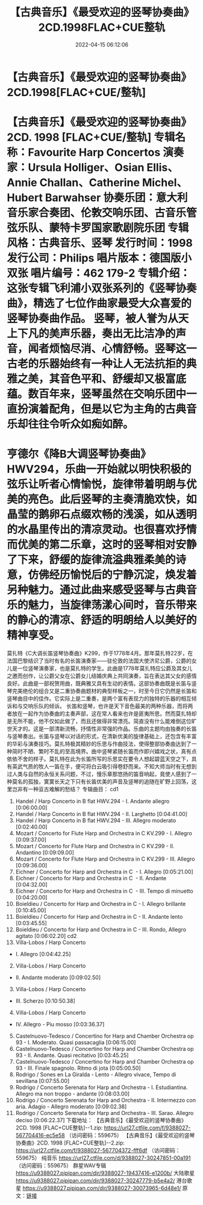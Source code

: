 ﻿---
title: 【古典音乐】《最受欢迎的竖琴协奏曲》2CD.1998FLAC+CUE整轨
date: 2022-04-15 06:12:06
categories: 古典音乐、新世纪、纯音雅乐
tags: 纯音雅乐
---
# 【古典音乐】《最受欢迎的竖琴协奏曲》2CD.1998[FLAC+CUE/整轨]

【古典音乐】《最受欢迎的竖琴协奏曲》2CD. 1998
[FLAC+CUE/整轨]
专辑名称：Favourite Harp
Concertos
演奏家：Ursula Holliger、Osian
Ellis、Annie Challan、Catherine Michel、Hubert Barwahser
协奏乐团：意大利音乐家合奏团、伦敦交响乐团、古音乐管弦乐队、蒙特卡罗国家歌剧院乐团
专辑风格：古典音乐、竖琴
发行时间：1998
发行公司：Philips
唱片版本：德国版小双张
唱片编号：462 179-2
专辑介绍：
这张专辑飞利浦小双张系列的《竖琴协奏曲》，精选了七位作曲家最受大众喜爱的竖琴协奏曲作品。
竖琴，被人誉为从天上下凡的美声乐器，奏出无比洁净的声音，闻者烦恼尽消、心情舒畅。竖琴这一古老的乐器始终有一种让人无法抗拒的典雅之美，其音色平和、舒缓却又极富底蕴。数百年来，竖琴虽然在交响乐团中一直扮演着配角，但是以它为主角的古典音乐却往往令听众如痴如醉。
=========================
亨德尔《降B大调竖琴协奏曲》HWV294，乐曲一开始就以明快积极的弦乐让听者心情愉悦，旋律带着明朗与优美的亮色。此后竖琴的主奏清脆欢快，如晶莹的鹅卵石点缀欢畅的浅溪，如从透明的水晶里传出的清凉灵动。也很喜欢抒情而优美的第二乐章，这时的竖琴相对安静了下来，舒缓的旋律流溢典雅柔美的诗意，仿佛经历愉悦后的宁静沉淀，焕发着另种魅力。通过此曲来感受竖琴与古典音乐的魅力，当旋律荡漾心间时，音乐带来的静心的清凉、舒适的明朗给人以美好的精神享受。
=========================
莫扎特《C大调长笛竖琴协奏曲》K299，作于1778年4月。那年莫扎特22岁，在法国巴黎结识了当时有名的长笛演奏家——驻伦敦的法国大使济尼公爵，公爵的女儿是一位竖琴演奏家，也是莫扎特的学生。此曲是1778年莫扎特应公爵及其女儿之邀而创作，让公爵父女在公爵女儿结婚庆典上共同演奏，旨在表达其父女的感情良好。此曲是一部祝贺用曲，既典雅又具有生动的表情。这部协奏曲既是长笛与竖琴完美绝伦的组合又是二重协奏曲题材的典型样板之一，时至今日它仍然是长笛和竖琴曲目中的佳作。它实际上是二重奏，是两个富有表现力的独特的乐器的相互倾诉和与交响乐队的倾诉。
长笛和竖琴，也许是天下音色最美的两种乐器，而将两者放在一起作为协奏曲的主奏声部，这在常人看来也许是匪夷所思。然而莫扎特却是无所不能，他不仅如此做了，而且还做得非常漂亮。简直没有什么能难倒这位旷世天才的。这是一部清新流畅，抒情性非常强的作品。乐曲的主题均由独奏的长笛与竖琴奏出。长笛与竖琴以对话的形式，在清新优美的旋律基础上，还包含有丰富的华彩与演奏技巧。莫扎特极其精妙的乐思与作曲技法，使得整部协奏曲达到了一种简时不陋、繁时不乱的至高境界。曲中竖琴紧随长笛而作即兴嬉戏之状，真有点依依不舍的样子。莫扎特在此为长笛所写的乐思实在要令人想起碧蓝天空之下，具有英武气质的牧人一笛在手，便可将白云吸引得卷舒而来。不知大师当时有无想到过人类与自然的永恒关系问题，不过，慢乐章那悠扬的笛音响起，竟使人感到了一种莫名的孤独，寞寞长天之下只有长笛优美的声音及竖琴的追随在旷野上回荡，这里岂非有一种亘古难解的愁结？
专辑曲目：
cd1
01. Handel / Harp Concerto in B
flat HWV.294 - I. Andante allegro
[0:06:00.00]
02. Handel / Harp Concerto in B
flat HWV.294 - II. Larghetto
[0:04:41.00]
03. Handel / Harp Concerto in B
flat HWV.294 - III. Allegro moderato
[0:02:40.00]
04. Mozart / Concerto for Flute
Harp and Orchestra in C KV.299 - I. Allegro
[0:09:37.00]
05. Mozart / Concerto for Flute
Harp and Orchestra in C KV.299 - II. Andantino
[0:09:09.00]
06. Mozart / Concerto for Flute
Harp and Orchestra in C KV.299 - III. Allegro
[0:09:36.00]
07. Eichner / Concerto for Harp
and Orchestra in C  - I. Allegro
[0:05:21.00]
08. Eichner / Concerto for Harp
and Orchestra in C  - II.
Andante
[0:04:32.00]
09. Eichner / Concerto for Harp
and Orchestra in C  - III. Tempo di
minuetto
[0:04:20.00]
10. Boieldieu / Concerto for
Harp and Orchestra in C - I. Allegro brillante
[0:10:45.00]
11. Boieldieu / Concerto for
Harp and Orchestra in C - II. Andante lento
[0:03:45.55]
12. Boieldieu / Concerto for
Harp and Orchestra in C - III. Rondo, Allegro
agitato
[0:06:02.20]
cd2
01. Villa-Lobos / Harp Concerto
- I. Allegro
[0:04:42.25]
02. Villa-Lobos / Harp Concerto
- II. Andante moderato
[0:09:02.50]
03. Villa-Lobos / Harp Concerto
- III. Scherzo
[0:10:50.38]
04. Villa-Lobos / Harp Concerto
- IV. Allegro - Piu mosso
[0:03:36.37]
05. Castelnuovo-Tedesco /
Concertino for Harp and Chamber Orchestra op 93 - I. Moderato.
Quasi passacaglia
[0:06:15.00]
06. Castelnuovo-Tedesco /
Concertino for Harp and Chamber Orchestra op 93 - II. Andante.
Quasi recitativo
[0:03:45.25]
07. Castelnuovo-Tedesco /
Concertino for Harp and Chamber Orchestra op 93 - III. Finale
spagnolo. Ritmo di jota
[0:05:00.50]
08. Rodrigo / Sones en La
Giralda - Lento - Allegro vivace, Tempo di
sevillana
[0:07:55.00]
09. Rodrigo / Concerto Serenata
for Harp and Orchestra - I. Estudiantina. Allegro ma non troppo -
andante
[0:08:03.00]
10. Rodrigo / Concerto Serenata
for Harp and Orchestra - II. Intermezzo con aria. Adagio - Allegro
moderato
[0:09:02.38]
11. Rodrigo / Concerto Serenata
for Harp and Orchestra - III. Sarao. Allegro
deciso
[0:06:22.37]
下载地址：
【古典音乐】《最受欢迎的竖琴协奏曲》2CD. 1998 [FLAC+CUE整轨]--1.zip: https://url27.ctfile.com/f/9388027-567704416-ec5e58
（访问密码：559675）
【古典音乐】《最受欢迎的竖琴协奏曲》2CD. 1998 [FLAC+CUE整轨]--2.zip: https://url27.ctfile.com/f/9388027-567704372-fff6df
（访问密码：559675）
纯音乐
https://url27.ctfile.com/d/9388027-30247851-00a191
（访问密码：559675）
群星WAV专辑
https://u9388027.pipipan.com/dir/9388027-19437416-e1200b/
大陆歌星
https://u9388027.pipipan.com/dir/9388027-30247779-b5e4a2/
港台歌星
https://u9388027.pipipan.com/dir/9388027-30073965-6d48e1/
原文：[链接](https://blog.sina.com.cn/s/blog_1647c7e7601030wo9.html)